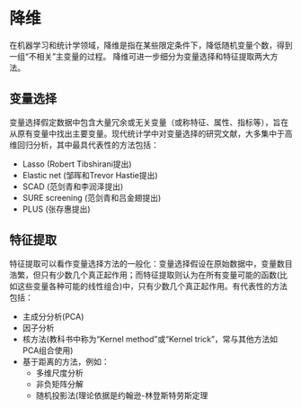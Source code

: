 # 降维

在机器学习和统计学领域，降维是指在某些限定条件下，降低随机变量个数，得到一组“不相关”主变量的过程。 降维可进一步细分为变量选择和特征提取两大方法。 

## 变量选择

变量选择假定数据中包含大量冗余或无关变量（或称特征、属性、指标等），旨在从原有变量中找出主要变量。现代统计学中对变量选择的研究文献，大多集中于高维回归分析，其中最具代表性的方法包括：

- Lasso (Robert Tibshirani提出)
- Elastic net (邹晖和Trevor Hastie提出)
- SCAD (范剑青和李润泽提出)
- SURE screening (范剑青和吕金翅提出)
- PLUS (张存惠提出)

## 特征提取

特征提取可以看作变量选择方法的一般化：变量选择假设在原始数据中，变量数目浩繁，但只有少数几个真正起作用；而特征提取则认为在所有变量可能的函数(比如这些变量各种可能的线性组合)中，只有少数几个真正起作用。有代表性的方法包括：

- 主成分分析(PCA)
- 因子分析
- 核方法(教科书中称为“Kernel method”或“Kernel trick”，常与其他方法如PCA组合使用)
- 基于距离的方法，例如：
  - 多维尺度分析
  - 非负矩阵分解
  - 随机投影法(理论依据是约翰逊-林登斯特劳斯定理






